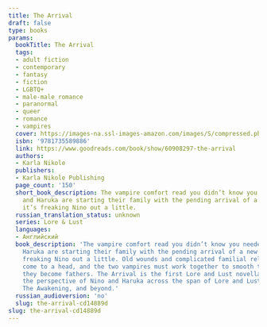 ```yaml
---
title: The Arrival
draft: false
type: books
params:
  bookTitle: The Arrival
  tags:
  - adult fiction
  - contemporary
  - fantasy
  - fiction
  - LGBTQ+
  - male-male romance
  - paranormal
  - queer
  - romance
  - vampires
  cover: https://images-na.ssl-images-amazon.com/images/S/compressed.photo.goodreads.com/books/1651335853i/60908297.jpg
  isbn: '9781735589886'
  link: https://www.goodreads.com/book/show/60908297-the-arrival
  authors:
  - Karla Nikole
  publishers:
  - Karla Nikole Publishing
  page_count: '150'
  short_book_description: The vampire comfort read you didn’t know you needed. Nino
    and Haruka are starting their family with the pending arrival of a new baby, but
    it’s freaking Nino out a little.
  russian_translation_status: unknown
  series: Lore & Lust
  languages:
  - Английский
  book_description: 'The vampire comfort read you didn’t know you needed. Nino and
    Haruka are starting their family with the pending arrival of a new baby, but it’s
    freaking Nino out a little. Old wounds and complicated familial relationships
    come to a head, and the two vampires must work together to smooth things out before
    they become fathers. The Arrival is the first Lore and Lust novella and follows
    the perspective of Nino and Haruka across the span of Lore and Lust Book Three:
    The Awakening, and beyond.'
  russian_audioversion: 'no'
  slug: the-arrival-cd14889d
slug: the-arrival-cd14889d
---
```

